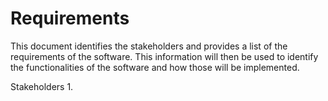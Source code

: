 # Requirements

This document identifies the stakeholders and provides a list of the requirements of the software. This information will then be used to identify the functionalities of the software and how those will be implemented. 

Stakeholders
1. 
